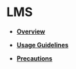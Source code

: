 # LMS<a name="EN-US_TOPIC_0312244429"></a>

-   **[Overview](overview-4.md)**  

-   **[Usage Guidelines](usage-guidelines.md)**  

-   **[Precautions](precautions-5.md)**  


